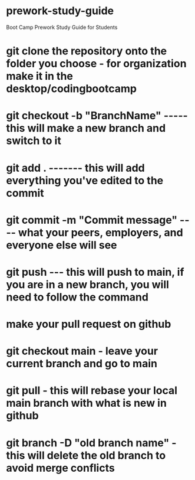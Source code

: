 # prework-study-guide
Boot Camp Prework Study Guide for Students


# git clone the repository onto the folder you choose - for organization make it in the desktop/codingbootcamp 
# git checkout -b "BranchName" ----- this will make a new branch and switch to it
# git add . ------- this will add everything you've edited to the commit
# git commit -m "Commit message" ---- what your peers, employers, and everyone else will see
# git push --- this will push to main, if you are in a new branch, you will need to follow the command
# make your pull request on github
# git checkout main - leave your current branch and go to main
# git pull - this will rebase your local main branch with what is new in github
# git branch -D "old branch name" - this will delete the old branch to avoid merge conflicts